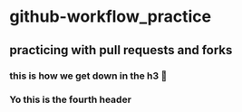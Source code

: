 # github-workflow_practice
## practicing with pull requests and forks

### this is how we get down in the h3 👯

### Yo this is the fourth header

